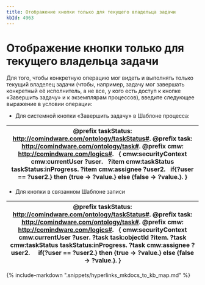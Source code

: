 ```yaml
---
title: Отображение кнопки только для текущего владельца задачи
kbId: 4963
---
```


# Отображение кнопки только для текущего владельца задачи

Для того, чтобы конкретную операцию мог видеть и выполнять только текущий владелец задачи (чтобы, например, задачу мог завершать конкретный её исполнитель, а не все, у кого есть доступ к кнопке «Завершить задачу» и к экземплярам процессов), введите следующее выражение в условии операции:

- Для системной кнопки «Завершить задачу» в Шаблоне процесса:

| @prefix taskStatus: <http://comindware.com/ontology/taskStatus#>. @prefix task: <http://comindware.com/ontology/task#>. @prefix cmw: <http://comindware.com/logics#>.   { cmw:securityContext cmw:currentUser ?user.   ?item cmw:taskStatus taskStatus:inProgress. ?item cmw:assignee ?user2.   if{?user == ?user2.} then {true -> ?value.} else {false -> ?value.}. } |
| --- |

- Для кнопки в связанном Шаблоне записи

| @prefix taskStatus: <http://comindware.com/ontology/taskStatus#>. @prefix task: <http://comindware.com/ontology/task#>. @prefix cmw: <http://comindware.com/logics#>.   { cmw:securityContext cmw:currentUser ?user. ?task task:objectId ?item. ?task cmw:taskStatus taskStatus:inProgress. ?task cmw:assignee ?user2.     if{?user == ?user2.} then {true -> ?value.} else {false -> ?value.}. } |
| --- |

{% include-markdown ".snippets/hyperlinks_mkdocs_to_kb_map.md" %}
